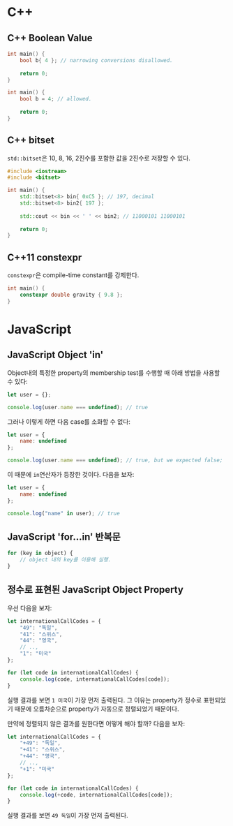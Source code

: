 # C++
## C++ Boolean Value

```c++
int main() {
    bool b{ 4 }; // narrowing conversions disallowed.
    
    return 0;
}
```

```c++
int main() {
    bool b = 4; // allowed.
    
    return 0;
}
```

## C++ bitset

`std::bitset`은 10, 8, 16, 2진수를 포함한 값을 2진수로 저장할 수 있다.

```c++
#include <iostream>
#include <bitset>

int main() {
    std::bitset<8> bin{ 0xC5 }; // 197, decimal
    std::bitset<8> bin2{ 197 };
    
    std::cout << bin << ' ' << bin2; // 11000101 11000101
    
    return 0;
}
```

## C++11 constexpr

`constexpr`은 compile-time constant를 강제한다.

```c++
int main() {
    constexpr double gravity { 9.8 };
}
```

# JavaScript
## JavaScript Object 'in'

Object내의 특정한 property의 membership test를 수행할 때 아래 방법을 사용할 수 있다:

```javascript
let user = {};

console.log(user.name === undefined); // true
```

그러나 이렇게 하면 다음 case를 소화할 수 없다:

```javascript
let user = {
    name: undefined
};

console.log(user.name === undefined); // true, but we expected false;
```

이 때문에 `in`연산자가 등장한 것이다. 다음을 보자:

```javascript
let user = {
    name: undefined
};

console.log("name" in user); // true
```

## JavaScript 'for...in' 반복문

```javascript
for (key in object) {
    // object 내의 key를 이용해 실행.
}
```

## 정수로 표현된 JavaScript Object Property

우선 다음을 보자:

```javascript
let internationalCallCodes = {
    "49": "독일",
    "41": "스위스",
    "44": "영국",
    // ..,
    "1": "미국"
};

for (let code in internationalCallCodes) {
    console.log(code, internationalCallCodes[code]);
}
```

실행 결과를 보면 `1 미국`이 가장 먼저 출력된다. 그 이유는 property가 정수로 표현되었기 때문에 오름차순으로 property가 자동으로 정렬되었기 때문이다.

만약에 정렬되지 않은 결과를 원한다면 어떻게 해야 할까? 다음을 보자:

```javascript
let internationalCallCodes = {
    "+49": "독일",
    "+41": "스위스",
    "+44": "영국",
    // ..,
    "+1": "미국"
};

for (let code in internationalCallCodes) {
    console.log(+code, internationalCallCodes[code]);
}
```

실행 결과를 보면 `49 독일`이 가장 먼저 출력된다.
